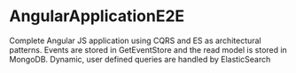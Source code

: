 # AngularApplicationE2E
Complete Angular JS application using CQRS and ES as architectural patterns. Events are stored in GetEventStore and the read model is stored in MongoDB. Dynamic, user defined queries are handled by ElasticSearch
